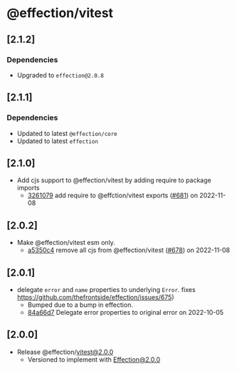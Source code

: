 # @effection/vitest

## \[2.1.2]

### Dependencies

- Upgraded to `effection@2.0.8`

## \[2.1.1]

### Dependencies

- Updated to latest `@effection/core`
- Updated to latest `effection`

## \[2.1.0]

- Add cjs support to @effection/vitest by adding require to package imports
  - [3261079](https://github.com/thefrontside/effection/commit/3261079d702106b29a2da2b810534da6f297b1be) add require to @effction/vitest exports ([#681](https://github.com/thefrontside/effection/pull/681)) on 2022-11-08

## \[2.0.2]

- Make @effection/vitest esm only.
  - [a5350c4](https://github.com/thefrontside/effection/commit/a5350c4613306747322580c63ce471141ec63872) remove all cjs from @effection/vitest ([#678](https://github.com/thefrontside/effection/pull/678)) on 2022-11-08

## \[2.0.1]

- delegate `error` and `name` properties to underlying `Error`. fixes  https://github.com/thefrontside/effection/issues/675)
  - Bumped due to a bump in effection.
  - [84a66d7](https://github.com/thefrontside/effection/commit/84a66d799060ba2292fff2482d87bf6abafa7937) Delegate error properties to original error on 2022-10-05

## \[2.0.0]

- Release @effection/vitest@2.0.0
  - Versioned to implement with Effection@2.0.0
